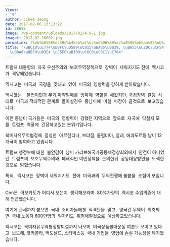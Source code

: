 ```yaml
---
Views:
- '9'
author: Jihee Jeong
date: 2017-02-06 13:13:22
id: 28682
image: /wp-content/uploads/2017/02/4.0-1.jpg
imagef: 2017-02-28682.jpg
permalink: /%eb%b0%98%ec%9d%b4%eb%af%bc%ed%96%89%ec%a0%95%eb%aa%85%eb%a0%b9-%eb%a9%95%ec%8b%9c%ec%bd%94-%ec%99%b8-%ec%a4%91%eb%82%a8%eb%af%b8%eb%8f%84-%ec%97%b0%eb%8c%80%ec%9b%80%ec%a7%81%ec%9e%84/
title: "\uBC18\uC774\uBBFC\uD589\uC815\uBA85\uB839, \uBA55\uC2DC\uCF54 \uC678 \uC911\
  \uB0A8\uBBF8\uB3C4 \uC5F0\uB300\uC6C0\uC9C1\uC784"
---
```


트럼프 대통령의  자국 우선주의와  보호무역정책으로  장벽이  세워지기도 전에  멕시코가  격앙돼있습니다.

멕시코는  미국과  국경을  맞대고  있어  미국의  영향력을 강하게 받아왔습니다.

멕시코는    불법이민과 무기,마약밀매를  방파제  역할을  해왔지만, 국경장벽  갈등  사태로  미국과 적대적인 관계로  돌아설경우  중남미에  미칠  파장이  클것으로  보고있습니다.

이런 중남미 국가들은  미국의  영향력이  강했던 지역으로  앞으로  자국에  닥칠지 모를  트럼프  역풍에  긴장하고있는 분위기입니다.

북미자유무역협정에  결성한  아르헨티나, 브라질, 콜럼비아, 칠레, 에콰도르등 남미 12개국이 참여하고 있습니다.

트럼프 행정부에 대한  불안감이  남미 카리브해국가공동체정상회의에서  안건이 아니었던  트럼프의  보호무역주의와  폐쇄적인 이민정책을  논의한뒤  공동대응방안을  모색한것으로  밝혔습니다.

특히,  멕시코는  장벽이 세워지기도  전에  미국과의  무역전쟁에 불붙을  조짐이 보입니다.

Cnn은  아보카도가 어디서 오는지  생각해보라며  80%가량의  멕시코 수입의존에 대해 언급했습니다.

여기에 관세까지 붙으면  국내  소비자들에겐  직격탄을  맞고,  양국간 무역이  위축되면  국내 노동자 600만명의  일자리도  위험해질것으로  예상하고있습니다.

멕시코는  북미자유무역협정탈퇴설까지 나오며  미국상품불매운동 여론도 모이고 있다고  보도해, 코카콜라, 맥도날드, 스타벅스등  국내 기업들  영업에 손실 가능성을 제기했습니다.

&nbsp;

&nbsp;

&nbsp;